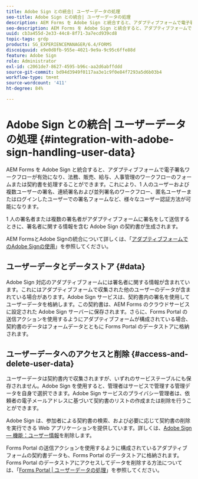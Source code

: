 ```yaml
---
title: Adobe Sign との統合| ユーザーデータの処理
seo-title: Adobe Sign との統合| ユーザーデータの処理
description: AEM Forms を Adobe Sign と統合すると、アダプティブフォームで電子署名ワークフローが有効になり、法務、販売、給与、人事管理のワークフローのフォームまたは契約書を処理することができます。ユーザーデータ、データストア、ユーザーデータへのアクセスと削除を詳細に分析します。
seo-description: AEM Forms を Adobe Sign と統合すると、アダプティブフォームで電子署名ワークフローが有効になり、法務、販売、給与、人事管理のワークフローのフォームまたは契約書を処理することができます。ユーザーデータ、データストア、ユーザーデータへのアクセスと削除を詳細に分析します。
uuid: cb3a455d-2e33-44c8-8f71-3a7ecd939cd8
topic-tags: grdp
products: SG_EXPERIENCEMANAGER/6.4/FORMS
discoiquuid: e9e0d8fb-955e-4021-9e9a-9c95c6ffe88d
feature: Adobe Sign
role: Administrator
exl-id: c2061de7-8627-4595-b96c-aa2d6abffddd
source-git-commit: bd94d3949f0117aa3e1c9f0e84f7293a5d6b03b4
workflow-type: tm+mt
source-wordcount: '411'
ht-degree: 84%

---
```


# Adobe Sign との統合| ユーザーデータの処理 {#integration-with-adobe-sign-handling-user-data}

AEM Forms を Adobe Sign と統合すると、アダプティブフォームで電子署名ワークフローが有効になり、法務、販売、給与、人事管理のワークフローのフォームまたは契約書を処理することができます。これにより、1 人のユーザーおよび複数ユーザーの署名、連続署名および並列署名のワークフロー、匿名ユーザーまたはログインしたユーザーでの署名フォームなど、様々なユーザー認証方法が可能になります。

1 人の署名者または複数の署名者がアダプティブフォームに署名をして送信するときに、署名者に関する情報を含む Adobe Sign の契約書が生成されます。

AEM FormsとAdobe Signの統合について詳しくは、「[アダプティブフォームでのAdobe Signの使用](/help/forms/using/working-with-adobe-sign.md)」を参照してください。

## ユーザーデータとデータストア {#data}

Adobe Sign 対応のアダプティブフォームには署名者に関する情報が含まれています。これにはアダプティブフォームで収集された他のユーザーのデータが含まれている場合があります。Adobe Sign サービスは、契約書内の署名を使用してユーザーデータを格納します。この契約書は、AEM Forms のクラウドサービスに設定された Adobe Sign サーバーに保存されます。さらに、Forms Portal の送信アクションを使用するようにアダプティブフォームが構成されている場合、契約書のデータはフォームデータとともに Forms Portal のデータストアに格納されます。

## ユーザーデータへのアクセスと削除  {#access-and-delete-user-data}

ユーザーデータは契約書内で収集されますが、いずれのサービステーブルにも保存されません。Adobe Sign を使用すると、管理者はサービスで管理する管理データを自身で選択できます。Adobe Sign サービスのプライバシー管理者は、依頼者の電子メールアドレスに基づいて契約書のリストの作成または削除を行うことができます。

Adobe Sign は、参加者による契約書の検索、および必要に応じて契約書の削除を実行できる Web アプリケーションを提供しています。詳しくは、[Adobe Sign — 機能：ユーザー情報](https://helpx.adobe.com/sign/help/adobesign_gdpr_user_deletion.html)を削除します。

Forms Portal の送信アクションを使用するように構成されているアダプティブフォームの契約書データも、Forms Portal のデータストアに格納されます。Forms Portal のデータストアにアクセスしてデータを削除する方法については、「[Forms Portal | ユーザーデータの処理](/help/forms/using/forms-portal-handling-user-data.md)」を参照してください。
